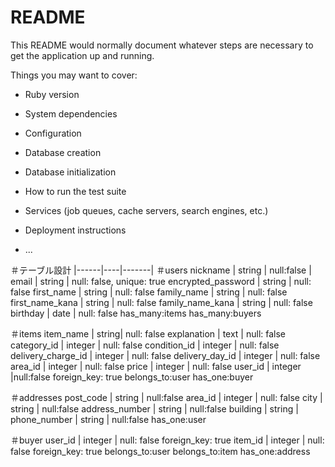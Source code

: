 # README

This README would normally document whatever steps are necessary to get the
application up and running.

Things you may want to cover:

* Ruby version

* System dependencies

* Configuration

* Database creation

* Database initialization

* How to run the test suite

* Services (job queues, cache servers, search engines, etc.)

* Deployment instructions

* ...

＃テーブル設計
|------|----|-------|
＃users
nickname | string |  null:false |
email | string | null: false, unique: true
encrypted_password | string | null: false
first_name | string | null: false
family_name | string | null: false
first_name_kana | string | null: false
family_name_kana | string | null: false
birthday | date | null: false
has_many:items
has_many:buyers

＃items
item_name | string| null: false
explanation | text | null: false
category_id | integer | null: false
condition_id | integer | null: false
delivery_charge_id | integer | null: false
delivery_day_id | integer | null: false
area_id | integer | null: false
price | integer | null: false
user_id | integer |null:false foreign_key: true
belongs_to:user
has_one:buyer


＃addresses
post_code | string | null:false
area_id | integer | null: false
city | string | null:false
address_number | string | null:false
building | string | 
phone_number | string | null:false
has_one:user

＃buyer
user_id | integer | null: false foreign_key: true
item_id | integer | null: false foreign_key: true
belongs_to:user
belongs_to:item
has_one:address